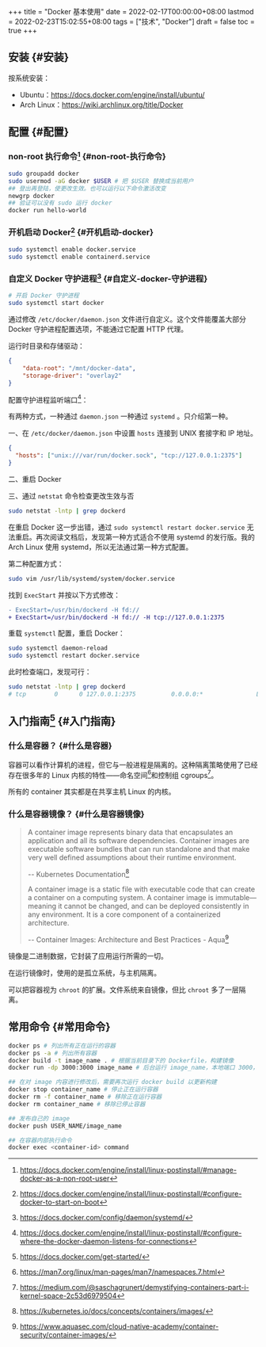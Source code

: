 +++
title = "Docker 基本使用"
date = 2022-02-17T00:00:00+08:00
lastmod = 2022-02-23T15:02:55+08:00
tags = ["技术", "Docker"]
draft = false
toc = true
+++

## 安装 {#安装}

按系统安装：

-   Ubuntu：<https://docs.docker.com/engine/install/ubuntu/>
-   Arch Linux：<https://wiki.archlinux.org/title/Docker>


## 配置 {#配置}


### non-root 执行命令[^fn:1] {#non-root-执行命令}

```sh
sudo groupadd docker
sudo usermod -aG docker $USER # 把 $USER 替换成当前用户
## 登出再登陆，使更改生效。也可以运行以下命令激活改变
newgrp docker
## 验证可以没有 sudo 运行 docker
docker run hello-world
```


### 开机启动 Docker[^fn:2] {#开机启动-docker}

```sh
sudo systemctl enable docker.service
sudo systemctl enable containerd.service
```


### 自定义 Docker 守护进程[^fn:3] {#自定义-docker-守护进程}

```sh
# 开启 Docker 守护进程
sudo systemctl start docker
```

通过修改 `/etc/docker/daemon.json` 文件进行自定义。这个文件能覆盖大部分 Docker 守护进程配置选项，不能通过它配置 HTTP 代理。

运行时目录和存储驱动：

```json
{
    "data-root": "/mnt/docker-data",
    "storage-driver": "overlay2"
}
```

配置守护进程监听端口[^fn:4]：

有两种方式，一种通过 `daemon.json` 一种通过 `systemd` 。只介绍第一种。

一、在 `/etc/docker/daemon.json` 中设置 `hosts` 连接到 UNIX 套接字和 IP 地址。

```json
{
  "hosts": ["unix:///var/run/docker.sock", "tcp://127.0.0.1:2375"]
}
```

二、重启 Docker

三、通过 `netstat` 命令检查更改生效与否

```sh
sudo netstat -lntp | grep dockerd
```

在重启 Docker 这一步出错，通过 `sudo systemctl restart docker.service` 无法重启。再次阅读文档后，发现第一种方式适合不使用 systemd 的发行版。我的 Arch Linux 使用 systemd，所以无法通过第一种方式配置。

第二种配置方式：

```sh
sudo vim /usr/lib/systemd/system/docker.service
```

找到 `ExecStart` 并按以下方式修改：

```diff
- ExecStart=/usr/bin/dockerd -H fd://
+ ExecStart=/usr/bin/dockerd -H fd:// -H tcp://127.0.0.1:2375
```

重载 `systemctl` 配置，重启 Docker：

```sh
sudo systemctl daemon-reload
sudo systemctl restart docker.service
```

此时检查端口，发现可行：

```sh
sudo netstat -lntp | grep dockerd
# tcp        0      0 127.0.0.1:2375          0.0.0.0:*               LISTEN      8823/dockerd
```


## 入门指南[^fn:5] {#入门指南}


### 什么是容器？ {#什么是容器}

容器可以看作计算机的进程，但它与一般进程是隔离的。这种隔离策略使用了已经存在很多年的 Linux 内核的特性——命名空间[^fn:6]和控制组 cgroups[^fn:7]。

所有的 container 其实都是在共享主机 Linux 的内核。


### 什么是容器镜像？ {#什么是容器镜像}

> A container image represents binary data that encapsulates an application and all its software dependencies. Container images are executable software bundles that can run standalone and that make very well defined assumptions about their runtime environment.
>
> -- Kubernetes Documentation[^fn:8]
>
> A container image is a static file with executable code that can create a container on a computing system. A container image is immutable—meaning it cannot be changed, and can be deployed consistently in any environment. It is a core component of a containerized architecture.
>
> -- Container Images: Architecture and Best Practices - Aqua[^fn:9]

镜像是二进制数据，它封装了应用运行所需的一切。

在运行镜像时，使用的是孤立系统，与主机隔离。

可以把容器视为 `chroot` 的扩展。文件系统来自镜像，但比 `chroot` 多了一层隔离。


## 常用命令 {#常用命令}

```sh
docker ps # 列出所有正在运行的容器
docker ps -a # 列出所有容器
docker build -t image_name . # 根据当前目录下的 Dockerfile，构建镜像
docker run -dp 3000:3000 image_name # 后台运行 image_name，本地端口 3000，容器内端口也是 3000

## 在对 image 内容进行修改后，需要再次运行 docker build 以更新构建
docker stop container_name # 停止正在运行容器
docker rm -f container_name # 移除正在运行容器
docker rm container_name # 移除已停止容器

## 发布自己的 image
docker push USER_NAME/image_name

## 在容器内部执行命令
docker exec <container-id> command
```

[^fn:1]: <https://docs.docker.com/engine/install/linux-postinstall/#manage-docker-as-a-non-root-user>
[^fn:2]: <https://docs.docker.com/engine/install/linux-postinstall/#configure-docker-to-start-on-boot>
[^fn:3]: <https://docs.docker.com/config/daemon/systemd/>
[^fn:4]: <https://docs.docker.com/engine/install/linux-postinstall/#configure-where-the-docker-daemon-listens-for-connections>
[^fn:5]: <https://docs.docker.com/get-started/>
[^fn:6]: <https://man7.org/linux/man-pages/man7/namespaces.7.html>
[^fn:7]: <https://medium.com/@saschagrunert/demystifying-containers-part-i-kernel-space-2c53d6979504>
[^fn:8]: <https://kubernetes.io/docs/concepts/containers/images/>
[^fn:9]: <https://www.aquasec.com/cloud-native-academy/container-security/container-images/>